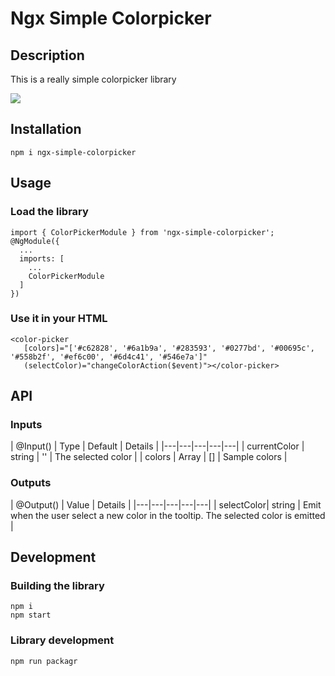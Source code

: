 
# Ngx Simple Colorpicker

## Description
This is a really simple colorpicker library

![](https://imgur.com/0HfRMyS.png)

## Installation

```
npm i ngx-simple-colorpicker
```

## Usage
### Load the library
```
import { ColorPickerModule } from 'ngx-simple-colorpicker';
@NgModule({
  ...
  imports: [
    ...
    ColorPickerModule
  ]
})
```

### Use it in your HTML

```
<color-picker
   [colors]="['#c62828', '#6a1b9a', '#283593', '#0277bd', '#00695c', '#558b2f', '#ef6c00', '#6d4c41', '#546e7a']"
   (selectColor)="changeColorAction($event)"></color-picker>
```

## API

### Inputs
|  @Input()  | Type   | Default   | Details |
|---|---|---|---|---|
| currentColor  | string  | '' |  The selected color |
| colors | Array<string>  | []  |  Sample colors |

### Outputs

|  @Output()  | Value | Details |
|---|---|---|---|---|
| selectColor| string | Emit when the user select a new color in the tooltip. The selected color is emitted |

## Development
### Building the library
```
npm i
npm start
```

### Library development
```
npm run packagr
```
